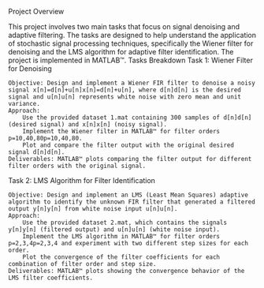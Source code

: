 Project Overview

This project involves two main tasks that focus on signal denoising and adaptive filtering. The tasks are designed to help understand the application of stochastic signal processing techniques, specifically the Wiener filter for denoising and the LMS algorithm for adaptive filter identification. The project is implemented in MATLAB™.
Tasks Breakdown
Task 1: Wiener Filter for Denoising

    Objective: Design and implement a Wiener FIR filter to denoise a noisy signal x[n]=d[n]+u[n]x[n]=d[n]+u[n], where d[n]d[n] is the desired signal and u[n]u[n] represents white noise with zero mean and unit variance.
    Approach:
        Use the provided dataset 1.mat containing 300 samples of d[n]d[n] (desired signal) and x[n]x[n] (noisy signal).
        Implement the Wiener filter in MATLAB™ for filter orders p=10,40,80p=10,40,80.
        Plot and compare the filter output with the original desired signal d[n]d[n].
    Deliverables: MATLAB™ plots comparing the filter output for different filter orders with the original signal.

Task 2: LMS Algorithm for Filter Identification

    Objective: Design and implement an LMS (Least Mean Squares) adaptive algorithm to identify the unknown FIR filter that generated a filtered output y[n]y[n] from white noise input u[n]u[n].
    Approach:
        Use the provided dataset 2.mat, which contains the signals y[n]y[n] (filtered output) and u[n]u[n] (white noise input).
        Implement the LMS algorithm in MATLAB™ for filter orders p=2,3,4p=2,3,4 and experiment with two different step sizes for each order.
        Plot the convergence of the filter coefficients for each combination of filter order and step size.
    Deliverables: MATLAB™ plots showing the convergence behavior of the LMS filter coefficients.
